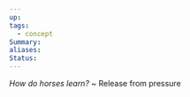 ```yaml
---
up: 
tags:
  - concept
Summary: 
aliases: 
Status:
---
```

*How do horses learn?*
~
Release from pressure
<!--SR:!2025-03-14,4,270-->